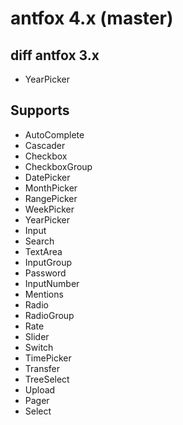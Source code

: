 # antfox 4.x (master)

## diff antfox 3.x
+ YearPicker

## Supports

- AutoComplete
- Cascader
- Checkbox
- CheckboxGroup
- DatePicker
- MonthPicker
- RangePicker
- WeekPicker
- YearPicker
- Input
- Search
- TextArea
- InputGroup
- Password
- InputNumber
- Mentions
- Radio
- RadioGroup
- Rate
- Slider
- Switch
- TimePicker
- Transfer
- TreeSelect
- Upload
- Pager
- Select

